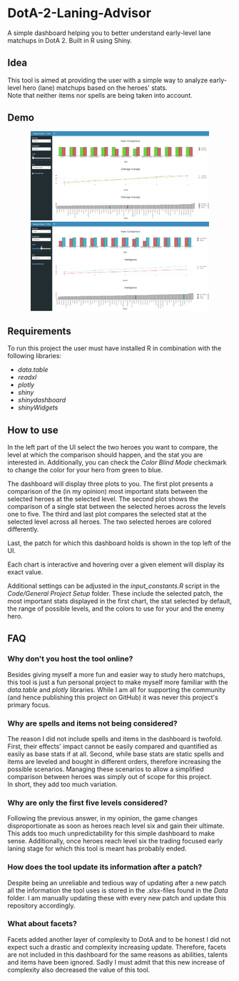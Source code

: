 # DotA-2-Laning-Advisor
A simple dashboard helping you to better understand early-level lane matchups in DotA 2. Built in R using Shiny.

## Idea

This tool is aimed at providing the user with a simple way to analyze early-level hero (lane) matchups based on the heroes' stats.  
Note that neither items nor spells are being taken into account.

## Demo
<p align = "center">
  <img src = "https://github.com/iamklager/DotA-2-Laning-Advisor/raw/main/.github/demo_1.png" width = "400" />
  <img src = "https://github.com/iamklager/DotA-2-Laning-Advisor/raw/main/.github/demo_2.png" width = "400" />
</p>

## Requirements

To run this project the user must have installed R in combination with the following libraries:
- *data.table*
- *readxl*
- *plotly*
- *shiny*
- *shinydashboard*
- *shinyWidgets*

## How to use

In the left part of the UI select the two heroes you want to compare, the level at which the comparison should happen, and the stat you are interested in. Additionally, you can check the *Color Blind Mode* checkmark to change the color for your hero from green to blue.  

The dashboard will display three plots to you. The first plot presents a comparison of the (in my opinion) most important stats between the selected heroes at the selected level. The second plot shows the comparison of a single stat between the selected heroes across the levels one to five. The third and last plot compares the selected stat at the selected level across all heroes. The two selected heroes are colored differently.  

Last, the patch for which this dashboard holds is shown in the top left of the UI.

Each chart is interactive and hovering over a given element will display its exact value.

Additional settings can be adjusted in the *input_constants.R* script in the *Code/General Project Setup* folder. These include the selected patch, the most important stats displayed in the first chart, the stat selected by default, the range of possible levels, and the colors to use for your and the enemy hero.


## FAQ

### Why don't you host the tool online?

Besides giving myself a more fun and easier way to study hero matchups, this tool is just a fun personal project to make myself more familiar with the *data.table* and *plotly* libraries. While I am all for supporting the community (and hence publishing this project on GitHub) it was never this project's primary focus.

### Why are spells and items not being considered?

The reason I did not include spells and items in the dashboard is twofold. First, their effects' impact cannot be easily compared and quantified as easily as base stats if at all. Second, while base stats are static spells and items are leveled and bought in different orders, therefore increasing the possible scenarios. Managing these scenarios to allow a simplified comparison between heroes was simply out of scope for this project.  
In short, they add too much variation.

### Why are only the first five levels considered?

Following the previous answer, in my opinion, the game changes disproportionate as soon as heroes reach level six and gain their ultimate. This adds too much unpredictability for this simple dashboard to make sense. Additionally, once heroes reach level six the trading focused early laning stage for which this tool is meant has probably ended.

### How does the tool update its information after a patch?

Despite being an unreliable and tedious way of updating after a new patch all the information the tool uses is stored in the .xlsx-files found in the *Data* folder. I am manually updating these with every new patch and update this repository accordingly.

### What about facets?

Facets added another layer of complexity to DotA and to be honest I did not expect such a drastic and complexity increasing update. Therefore, facets are not included in this dashboard for the same reasons as abilities, talents and items have been ignored. Sadly I must admit that this new increase of complexity also decreased the value of this tool.

